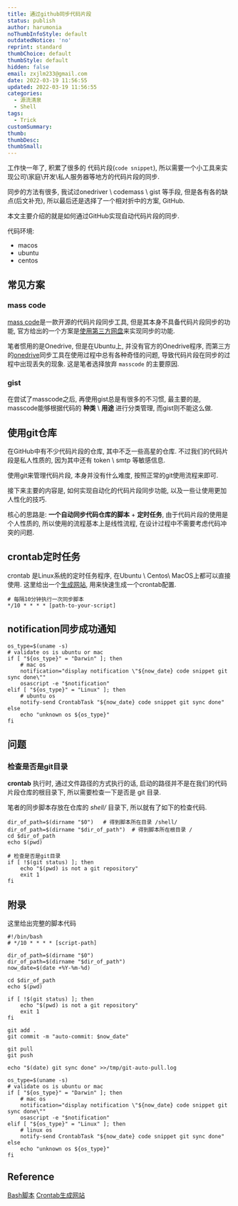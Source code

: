 ```yaml
---
title: 通过github同步代码片段
status: publish
author: harumonia
noThumbInfoStyle: default
outdatedNotice: 'no'
reprint: standard
thumbChoice: default
thumbStyle: default
hidden: false
email: zxjlm233@gmail.com
date: 2022-03-19 11:56:55
updated: 2022-03-19 11:56:55
categories:
  - 源流清泉
  - Shell
tags:
  - Trick
customSummary:
thumb:
thumbDesc:
thumbSmall:
---
```



工作快一年了, 积累了很多的 代码片段(`code snippet`), 所以需要一个小工具来实现公司\家庭\开发\私人服务器等地方的代码片段的同步.

同步的方法有很多, 我试过onedriver \ codemass \ gist 等手段, 但是各有各的缺点(后文补充), 所以最后还是选择了一个相对折中的方案, GitHub.

本文主要介绍的就是如何通过GitHub实现自动代码片段的同步.

代码环境:

- macos
- ubuntu
- centos

<!-- more -->

## 常见方案

### mass code

[mass code](https://masscode.io/)是一款开源的代码片段同步工具, 但是其本身不具备代码片段同步的功能, 官方给出的一个方案是[使用第三方网盘](https://masscode.io/documentation/essentials/sync.html)来实现同步的功能.

笔者惯用的是Onedrive, 但是在Ubuntu上, 并没有官方的Onedrive程序, 而第三方的[onedrive](https://github.com/abraunegg/onedrive)同步工具在使用过程中总有各种奇怪的问题, 导致代码片段在同步的过程中出现丢失的现象. 这是笔者选择放弃 `masscode` 的主要原因.

### gist

在尝试了masscode之后, 再使用gist总是有很多的不习惯, 最主要的是, masscode能够根据代码的 __种类__ \ __用途__ 进行分类管理, 而gist则不能这么做.

## 使用git仓库

在GitHub中有不少代码片段的仓库, 其中不乏一些高星的仓库. 不过我们的代码片段是私人性质的, 因为其中还有 token \ smtp 等敏感信息.

使用git来管理代码片段, 本身并没有什么难度, 按照正常的git使用流程来即可.

接下来主要的内容是, 如何实现自动化的代码片段同步功能, 以及一些让使用更加人性化的技巧.

核心的思路是: __一个自动同步代码仓库的脚本__ + __定时任务__, 由于代码片段的使用是个人性质的, 所以使用的流程基本上是线性流程, 在设计过程中不需要考虑代码冲突的问题.

## crontab定时任务

crontab 是Linux系统的定时任务程序, 在Ubuntu \ Centos\ MacOS上都可以直接使用. 这里给出一个[生成网站](https://crontab.guru/), 用来快速生成一个crontab配置.

```shell
# 每隔10分钟执行一次同步脚本
*/10 * * * * [path-to-your-script]
```

## notification同步成功通知

```shell
os_type=$(uname -s)
# validate os is ubuntu or mac
if [ "${os_type}" = "Darwin" ]; then
    # mac os
    notification="display notification \"${now_date} code snippet git sync done\""
    osascript -e "$notification"
elif [ "${os_type}" = "Linux" ]; then
    # ubuntu os
    notify-send CrontabTask "${now_date} code snippet git sync done"
else
    echo "unknown os ${os_type}"
fi
```

## 问题

### 检查是否是git目录

__crontab__ 执行时, 通过文件路径的方式执行的话, 启动的路径并不是在我们的代码片段仓库的根目录下, 所以需要检查一下是否是 git 目录.

笔者的同步脚本存放在仓库的 _shell/_ 目录下, 所以就有了如下的检查代码.

```shell
dir_of_path=$(dirname "$0")   # 得到脚本所在目录 /shell/
dir_of_path=$(dirname "$dir_of_path")  # 得到脚本所在根目录 /
cd $dir_of_path
echo $(pwd)

# 检查是否是git目录
if [ !$(git status) ]; then
    echo "$(pwd) is not a git repository"
    exit 1
fi
```

## 附录

这里给出完整的脚本代码

```shell
#!/bin/bash
# */10 * * * * [script-path]

dir_of_path=$(dirname "$0")
dir_of_path=$(dirname "$dir_of_path")
now_date=$(date +%Y-%m-%d)

cd $dir_of_path
echo $(pwd)

if [ !$(git status) ]; then
    echo "$(pwd) is not a git repository"
    exit 1
fi

git add .
git commit -m "auto-commit: $now_date"

git pull
git push

echo "$(date) git sync done" >>/tmp/git-auto-pull.log

os_type=$(uname -s)
# validate os is ubuntu or mac
if [ "${os_type}" = "Darwin" ]; then
    # mac os
    notification="display notification \"${now_date} code snippet git sync done\""
    osascript -e "$notification"
elif [ "${os_type}" = "Linux" ]; then
    # linux os
    notify-send CrontabTask "${now_date} code snippet git sync done"
else
    echo "unknown os ${os_type}"
fi
```

## Reference

[Bash脚本](https://wangdoc.com/bash/index.html)
[Crontab生成网站](https://crontab.guru/)